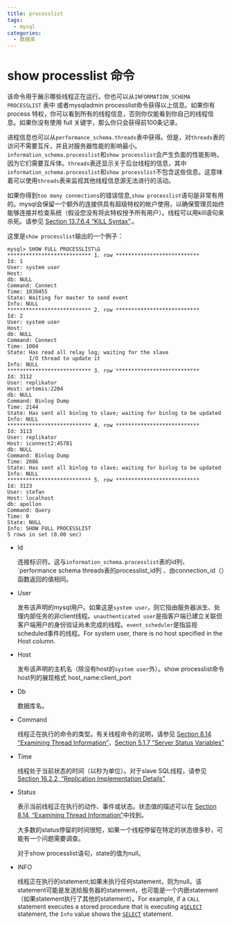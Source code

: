 ```yaml
---
title: processlist
tags: 
  - mysql
categories:
  - 数据库
---
```


# show processlist 命令

该命令用于展示哪些线程正在运行。你也可以从`INFORMATION_SCHEMA PROCESSLIST` 表中 或者mysqladmin processlist命令获得以上信息。如果你有 process 特权，你可以看到所有的线程信息，否则你仅能看到你自己的线程信息。如果你没有使用 full 关键字，那么你只会获得前100条记录。

进程信息也可以从`performance_schema.threads`表中获得。但是，对`threads`表的访问不需要互斥，并且对服务器性能的影响最小。`information_schema.processlist`和`show processlist`会产生负面的性能影响，因为它们需要互斥体。`threads`表还显示关于后台线程的信息，其中`information_schema.processlist`和`show processlist`不包含这些信息。这意味着可以使用`threads`表来监视其他线程信息源无法进行的活动。

如果你得到`too many connections`的错误信息,`show processlist`语句是非常有用的。mysql会保留一个额外的连接供具有超级特权的帐户使用，以确保管理员始终能够连接并检查系统（假设您没有将此特权授予所有用户）。线程可以用kill语句来杀死。请参见 [Section 13.7.6.4 “KILL Syntax”](https://dev.mysql.com/doc/refman/5.7/en/kill.html).。

这里是`show processlist`输出的一个例子：

```mysql
mysql> SHOW FULL PROCESSLIST\G
*************************** 1. row ***************************
Id: 1
User: system user
Host:
db: NULL
Command: Connect
Time: 1030455
State: Waiting for master to send event
Info: NULL
*************************** 2. row ***************************
Id: 2
User: system user
Host:
db: NULL
Command: Connect
Time: 1004
State: Has read all relay log; waiting for the slave
       I/O thread to update it
Info: NULL
*************************** 3. row ***************************
Id: 3112
User: replikator
Host: artemis:2204
db: NULL
Command: Binlog Dump
Time: 2144
State: Has sent all binlog to slave; waiting for binlog to be updated
Info: NULL
*************************** 4. row ***************************
Id: 3113
User: replikator
Host: iconnect2:45781
db: NULL
Command: Binlog Dump
Time: 2086
State: Has sent all binlog to slave; waiting for binlog to be updated
Info: NULL
*************************** 5. row ***************************
Id: 3123
User: stefan
Host: localhost
db: apollon
Command: Query
Time: 0
State: NULL
Info: SHOW FULL PROCESSLIST
5 rows in set (0.00 sec)
```

- Id

  连接标识符。这与`information_schema.processlist`表的id列、`performance schema threads表的processlist_id列 、由connection_id（）函数返回的值相同。

- User

  发布该声明的mysql用户。如果这是`system user`，则它指由服务器派生、处理内部任务的非client线程。`unauthenticated user`是指客户端已建立关联但客户端用户的身份验证尚未完成的线程。`event_scheduler`是指监视scheduled事件的线程。For system user, there is no host specified in the Host column.

- Host

  发布该声明的主机名（除没有host的`system user`外）。show processlist命令host列的展现格式 host_name:client_port

- Db

  数据库名。

- Command

  线程正在执行的命令的类型。有关线程命令的说明，请参见 [Section 8.14 “Examining Thread Information”](https://dev.mysql.com/doc/refman/5.7/en/thread-information.html)，[Section 5.1.7 “Server Status Variables”](https://dev.mysql.com/doc/refman/5.7/en/server-status-variables.html)

- Time  

  线程处于当前状态的时间（以秒为单位）。对于slave SQL线程，请参见[Section 16.2.2, “Replication Implementation Details”](https://dev.mysql.com/doc/refman/5.7/en/replication-implementation-details.html)

- Status

  表示当前线程正在执行的动作、事件或状态。状态值的描述可以在 [Section 8.14, “Examining Thread Information”](https://dev.mysql.com/doc/refman/5.7/en/thread-information.html)中找到。

  大多数的status停留的时间很短，如果一个线程停留在特定的状态很多秒，可能有一个问题需要调查。

  对于show processlist语句，state的值为null。

- INFO  

  线程正在执行的statement;如果未执行任何statement，则为null。该statement可能是发送给服务器的statement，也可能是一个内嵌statement（如果statement执行了其他的statement）。For example, if a `CALL` statement executes a stored procedure that is executing a[`SELECT`](https://dev.mysql.com/doc/refman/5.7/en/select.html) statement, the `Info` value shows the [`SELECT`](https://dev.mysql.com/doc/refman/5.7/en/select.html) statement.


